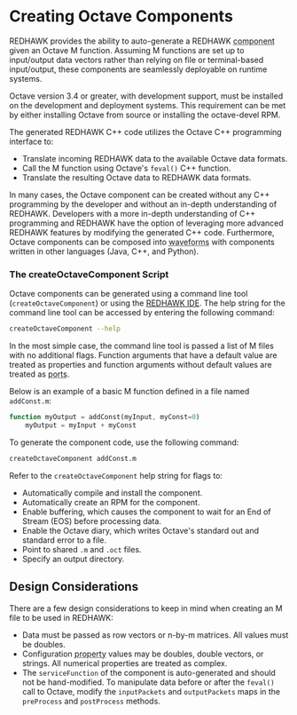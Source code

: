 # Creating Octave Components

REDHAWK provides the ability to auto-generate a REDHAWK <abbr title="See Glossary.">component</abbr> given an Octave M function. Assuming M functions are set up to input/output data vectors rather than relying on file or terminal-based input/output, these components are seamlessly deployable on runtime systems.

Octave version 3.4 or greater, with development support, must be installed on the development and deployment systems. This requirement can be met by either installing Octave from source or installing the octave-devel RPM.

The generated REDHAWK C++ code utilizes the Octave C++ programming interface to:

  - Translate incoming REDHAWK data to the available Octave data formats.
  - Call the M function using Octave's `feval()` C++ function.
  - Translate the resulting Octave data to REDHAWK data formats.

In many cases, the Octave component can be created without any C++ programming by the developer and without an in-depth understanding of REDHAWK. Developers with a more in-depth understanding of C++ programming and REDHAWK have the option of leveraging more advanced REDHAWK features by modifying the generated C++ code. Furthermore, Octave components can be composed into <abbr title="See Glossary.">waveforms</abbr> with components written in other languages (Java, C++, and Python).

### The createOctaveComponent Script

Octave components can be generated using a command line tool (`createOctaveComponent`) or using the [REDHAWK IDE](../ide/octave-wizard.html). The help string for the command line tool can be accessed by entering the following command:

```bash
createOctaveComponent --help
```

In the most simple case, the command line tool is passed a list of M files with no additional flags. Function arguments that have a default value are treated as properties and function arguments without default values are treated as <abbr title="See Glossary.">ports</abbr>.

Below is an example of a basic M function defined in a file named `addConst.m`:

```octave
function myOutput = addConst(myInput, myConst=0)
    myOutput = myInput + myConst
```

To generate the component code, use the following command:
```bash
createOctaveComponent addConst.m
```

Refer to the `createOctaveComponent` help string for flags to:

  - Automatically compile and install the component.
  - Automatically create an RPM for the component.
  - Enable buffering, which causes the component to wait for an End of Stream (EOS) before processing data.
  - Enable the Octave diary, which writes Octave's standard out and standard error to a file.
  - Point to shared `.m` and `.oct` files.
  - Specify an output directory.

## Design Considerations

There are a few design considerations to keep in mind when creating an M file to be used in REDHAWK:

  - Data must be passed as row vectors or n-by-m matrices. All values must be doubles.
  - Configuration <abbr title="See Glossary.">property</abbr> values may be doubles, double vectors, or strings. All numerical properties are treated as complex.
  - The `serviceFunction` of the component is auto-generated and should not be hand-modified. To manipulate data before or after the `feval()` call to Octave, modify the `inputPackets` and `outputPackets` maps in the `preProcess` and `postProcess` methods.
